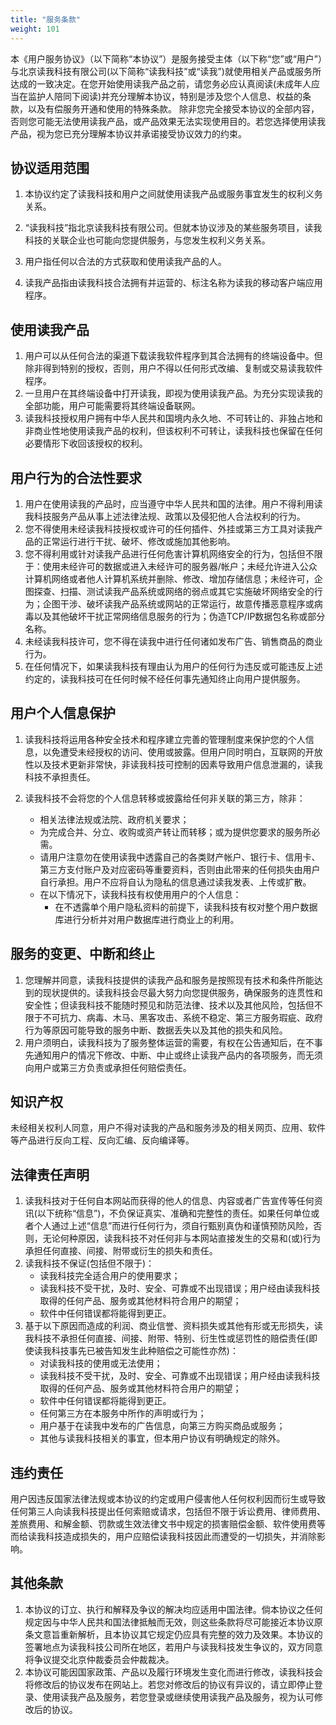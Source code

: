 ```yaml
---
title: "服务条款"
weight: 101
---
```


本《用户服务协议》（以下简称“本协议”）是服务接受主体（以下称“您”或“用户”）与北京读我科技有限公司(以下简称“读我科技”或“读我”)就使用相关产品或服务所达成的一致决定。在您开始使用读我产品之前，请您务必应认真阅读(未成年人应当在监护人陪同下阅读)并充分理解本协议，特别是涉及您个人信息、权益的条款，以及有偿服务开通和使用的特殊条款。
    除非您完全接受本协议的全部内容，否则您可能无法使用读我产品，或产品效果无法实现使用目的。若您选择使用读我产品，视为您已充分理解本协议并承诺接受协议效力的约束。

## 协议适用范围

1. 本协议约定了读我科技和用户之间就使用读我产品或服务事宜发生的权利义务关系。
2. “读我科技”指北京读我科技有限公司。但就本协议涉及的某些服务项目，读我科技的关联企业也可能向您提供服务，与您发生权利义务关系。
3. 用户指任何以合法的方式获取和使用读我产品的人。

4. 读我产品指由读我科技合法拥有并运营的、标注名称为读我的移动客户端应用程序。

## 使用读我产品
1. 用户可以从任何合法的渠道下载读我软件程序到其合法拥有的终端设备中。但除非得到特别的授权，否则，用户不得以任何形式改编、复制或交易读我软件程序。
2. 一旦用户在其终端设备中打开读我，即视为使用读我产品。为充分实现读我的全部功能，用户可能需要将其终端设备联网。
3. 读我科技授权用户拥有中华人民共和国境内永久地、不可转让的、非独占地和非商业性地使用读我产品的权利，但该权利不可转让，读我科技也保留在任何必要情形下收回该授权的权利。

## 用户行为的合法性要求

1. 用户在使用读我的产品时，应当遵守中华人民共和国的法律。用户不得利用读我科技服务产品从事上述法律法规、政策以及侵犯他人合法权利的行为。
2. 您不得使用未经读我科技授权或许可的任何插件、外挂或第三方工具对读我产品的正常运行进行干扰、破坏、修改或施加其他影响。
3. 您不得利用或针对读我产品进行任何危害计算机网络安全的行为，包括但不限于：使用未经许可的数据或进入未经许可的服务器/帐户；未经允许进入公众计算机网络或者他人计算机系统并删除、修改、增加存储信息；未经许可，企图探查、扫描、测试读我产品系统或网络的弱点或其它实施破坏网络安全的行为；企图干涉、破坏读我产品系统或网站的正常运行，故意传播恶意程序或病毒以及其他破坏干扰正常网络信息服务的行为；伪造TCP/IP数据包名称或部分名称。
4. 未经读我科技许可，您不得在读我中进行任何诸如发布广告、销售商品的商业行为。
5. 在任何情况下，如果读我科技有理由认为用户的任何行为违反或可能违反上述约定的，读我科技可在任何时候不经任何事先通知终止向用户提供服务。

## 用户个人信息保护

1. 读我科技将运用各种安全技术和程序建立完善的管理制度来保护您的个人信息，以免遭受未经授权的访问、使用或披露。但用户同时明白，互联网的开放性以及技术更新非常快，非读我科技可控制的因素导致用户信息泄漏的，读我科技不承担责任。

2. 读我科技不会将您的个人信息转移或披露给任何非关联的第三方，除非：

   * 相关法律法规或法院、政府机关要求；
   * 为完成合并、分立、收购或资产转让而转移；或为提供您要求的服务所必需。
   * 请用户注意勿在使用读我中透露自己的各类财产帐户、银行卡、信用卡、第三方支付账户及对应密码等重要资料，否则由此带来的任何损失由用户自行承担。用户不应将自认为隐私的信息通过读我发表、上传或扩散。
   * 在以下情况下，读我科技有权使用用户的个人信息：
     * 在不透露单个用户隐私资料的前提下，读我科技有权对整个用户数据库进行分析并对用户数据库进行商业上的利用。

## 服务的变更、中断和终止

1. 您理解并同意，读我科技提供的读我产品和服务是按照现有技术和条件所能达到的现状提供的。读我科技会尽最大努力向您提供服务，确保服务的连贯性和安全性；但读我科技不能随时预见和防范法律、技术以及其他风险，包括但不限于不可抗力、病毒、木马、黑客攻击、系统不稳定、第三方服务瑕疵、政府行为等原因可能导致的服务中断、数据丢失以及其他的损失和风险。
2. 用户须明白，读我科技为了服务整体运营的需要，有权在公告通知后，在不事先通知用户的情况下修改、中断、中止或终止读我产品内的各项服务，而无须向用户或第三方负责或承担任何赔偿责任。

## 知识产权
未经相关权利人同意，用户不得对读我的产品和服务涉及的相关网页、应用、软件等产品进行反向工程、反向汇编、反向编译等。

## 法律责任声明

1. 读我科技对于任何自本网站而获得的他人的信息、内容或者广告宣传等任何资讯(以下统称“信息”)，不负保证真实、准确和完整性的责任。如果任何单位或者个人通过上述“信息”而进行任何行为，须自行甄别真伪和谨慎预防风险，否则，无论何种原因，读我科技不对任何非与本网站直接发生的交易和(或)行为承担任何直接、间接、附带或衍生的损失和责任。
2. 读我科技不保证(包括但不限于)：
   - 读我科技完全适合用户的使用要求；
   - 读我科技不受干扰，及时、安全、可靠或不出现错误；用户经由读我科技取得的任何产品、服务或其他材料符合用户的期望；
   - 软件中任何错误都将能得到更正。
3. 基于以下原因而造成的利润、商业信誉、资料损失或其他有形或无形损失，读我科技不承担任何直接、间接、附带、特别、衍生性或惩罚性的赔偿责任(即使读我科技事先已被告知发生此种赔偿之可能性亦然)：
   - 对读我科技的使用或无法使用；
   - 读我科技不受干扰，及时、安全、可靠或不出现错误；用户经由读我科技取得的任何产品、服务或其他材料符合用户的期望；
   - 软件中任何错误都将能得到更正。
   - 任何第三方在本服务中所作的声明或行为；
   - 用户基于在读我中发布的广告信息，向第三方购买商品或服务；
   - 其他与读我科技相关的事宜，但本用户协议有明确规定的除外。

## 违约责任

用户因违反国家法律法规或本协议的约定或用户侵害他人任何权利因而衍生或导致任何第三人向读我科技提出任何索赔或请求，包括但不限于诉讼费用、律师费用、差旅费用、和解金额、罚款或生效法律文书中规定的损害赔偿金额、软件使用费等而给读我科技造成损失的，用户应赔偿读我科技因此而遭受的一切损失，并消除影响。

## 其他条款

1. 本协议的订立、执行和解释及争议的解决均应适用中国法律。倘本协议之任何规定因与中华人民共和国法律抵触而无效，则这些条款将尽可能接近本协议原条文意旨重新解析，且本协议其它规定仍应具有完整的效力及效果。本协议的签署地点为读我科技公司所在地区，若用户与读我科技发生争议的，双方同意将争议提交北京仲裁委员会仲裁裁决。
2. 本协议可能因国家政策、产品以及履行环境发生变化而进行修改，读我科技会将修改后的协议发布在网站上。若您对修改后的协议有异议的，请立即停止登录、使用读我产品及服务，若您登录或继续使用读我产品及服务，视为认可修改后的协议。
